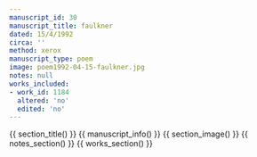 ```yaml
---
manuscript_id: 30
manuscript_title: faulkner
dated: 15/4/1992
circa: ''
method: xerox
manuscript_type: poem
image: poem1992-04-15-faulkner.jpg
notes: null
works_included:
- work_id: 1184
  altered: 'no'
  edited: 'no'
---
```


{{ section_title() }}
{{ manuscript_info() }}
{{ section_image() }}
{{ notes_section() }}
{{ works_section() }}
